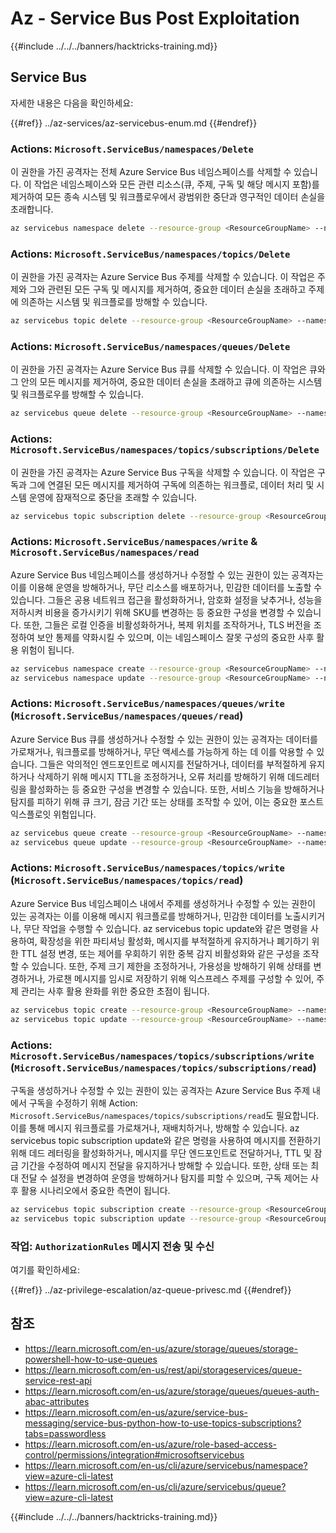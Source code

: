 # Az - Service Bus Post Exploitation

{{#include ../../../banners/hacktricks-training.md}}

## Service Bus

자세한 내용은 다음을 확인하세요:

{{#ref}}
../az-services/az-servicebus-enum.md
{{#endref}}

### Actions: `Microsoft.ServiceBus/namespaces/Delete`

이 권한을 가진 공격자는 전체 Azure Service Bus 네임스페이스를 삭제할 수 있습니다. 이 작업은 네임스페이스와 모든 관련 리소스(큐, 주제, 구독 및 해당 메시지 포함)를 제거하여 모든 종속 시스템 및 워크플로우에서 광범위한 중단과 영구적인 데이터 손실을 초래합니다.
```bash
az servicebus namespace delete --resource-group <ResourceGroupName> --name <NamespaceName>
```
### Actions: `Microsoft.ServiceBus/namespaces/topics/Delete`

이 권한을 가진 공격자는 Azure Service Bus 주제를 삭제할 수 있습니다. 이 작업은 주제와 그와 관련된 모든 구독 및 메시지를 제거하여, 중요한 데이터 손실을 초래하고 주제에 의존하는 시스템 및 워크플로를 방해할 수 있습니다.
```bash
az servicebus topic delete --resource-group <ResourceGroupName> --namespace-name <NamespaceName> --name <TopicName>
```
### Actions: `Microsoft.ServiceBus/namespaces/queues/Delete`

이 권한을 가진 공격자는 Azure Service Bus 큐를 삭제할 수 있습니다. 이 작업은 큐와 그 안의 모든 메시지를 제거하여, 중요한 데이터 손실을 초래하고 큐에 의존하는 시스템 및 워크플로우를 방해할 수 있습니다.
```bash
az servicebus queue delete --resource-group <ResourceGroupName> --namespace-name <NamespaceName> --name <QueueName>
```
### Actions: `Microsoft.ServiceBus/namespaces/topics/subscriptions/Delete`

이 권한을 가진 공격자는 Azure Service Bus 구독을 삭제할 수 있습니다. 이 작업은 구독과 그에 연결된 모든 메시지를 제거하여 구독에 의존하는 워크플로, 데이터 처리 및 시스템 운영에 잠재적으로 중단을 초래할 수 있습니다.
```bash
az servicebus topic subscription delete --resource-group <ResourceGroupName> --namespace-name <NamespaceName> --topic-name <TopicName> --name <SubscriptionName>
```
### Actions: `Microsoft.ServiceBus/namespaces/write` & `Microsoft.ServiceBus/namespaces/read`

Azure Service Bus 네임스페이스를 생성하거나 수정할 수 있는 권한이 있는 공격자는 이를 이용해 운영을 방해하거나, 무단 리소스를 배포하거나, 민감한 데이터를 노출할 수 있습니다. 그들은 공용 네트워크 접근을 활성화하거나, 암호화 설정을 낮추거나, 성능을 저하시켜 비용을 증가시키기 위해 SKU를 변경하는 등 중요한 구성을 변경할 수 있습니다. 또한, 그들은 로컬 인증을 비활성화하거나, 복제 위치를 조작하거나, TLS 버전을 조정하여 보안 통제를 약화시킬 수 있으며, 이는 네임스페이스 잘못 구성의 중요한 사후 활용 위험이 됩니다.
```bash
az servicebus namespace create --resource-group <ResourceGroupName> --name <NamespaceName> --location <Location>
az servicebus namespace update --resource-group <ResourceGroupName> --name <NamespaceName> --tags <Key=Value>
```
### Actions: `Microsoft.ServiceBus/namespaces/queues/write` (`Microsoft.ServiceBus/namespaces/queues/read`)

Azure Service Bus 큐를 생성하거나 수정할 수 있는 권한이 있는 공격자는 데이터를 가로채거나, 워크플로를 방해하거나, 무단 액세스를 가능하게 하는 데 이를 악용할 수 있습니다. 그들은 악의적인 엔드포인트로 메시지를 전달하거나, 데이터를 부적절하게 유지하거나 삭제하기 위해 메시지 TTL을 조정하거나, 오류 처리를 방해하기 위해 데드레터링을 활성화하는 등 중요한 구성을 변경할 수 있습니다. 또한, 서비스 기능을 방해하거나 탐지를 피하기 위해 큐 크기, 잠금 기간 또는 상태를 조작할 수 있어, 이는 중요한 포스트 익스플로잇 위험입니다.
```bash
az servicebus queue create --resource-group <ResourceGroupName> --namespace-name <NamespaceName> --name <QueueName>
az servicebus queue update --resource-group <ResourceGroupName> --namespace-name <NamespaceName> --name <QueueName>
```
### Actions: `Microsoft.ServiceBus/namespaces/topics/write` (`Microsoft.ServiceBus/namespaces/topics/read`)

Azure Service Bus 네임스페이스 내에서 주제를 생성하거나 수정할 수 있는 권한이 있는 공격자는 이를 이용해 메시지 워크플로를 방해하거나, 민감한 데이터를 노출시키거나, 무단 작업을 수행할 수 있습니다. az servicebus topic update와 같은 명령을 사용하여, 확장성을 위한 파티셔닝 활성화, 메시지를 부적절하게 유지하거나 폐기하기 위한 TTL 설정 변경, 또는 제어를 우회하기 위한 중복 감지 비활성화와 같은 구성을 조작할 수 있습니다. 또한, 주제 크기 제한을 조정하거나, 가용성을 방해하기 위해 상태를 변경하거나, 가로챈 메시지를 임시로 저장하기 위해 익스프레스 주제를 구성할 수 있어, 주제 관리는 사후 활용 완화를 위한 중요한 초점이 됩니다.
```bash
az servicebus topic create --resource-group <ResourceGroupName> --namespace-name <NamespaceName> --name <TopicName>
az servicebus topic update --resource-group <ResourceGroupName> --namespace-name <NamespaceName> --name <TopicName>
```
### Actions: `Microsoft.ServiceBus/namespaces/topics/subscriptions/write` (`Microsoft.ServiceBus/namespaces/topics/subscriptions/read`)

구독을 생성하거나 수정할 수 있는 권한이 있는 공격자는 Azure Service Bus 주제 내에서 구독을 수정하기 위해 Action: `Microsoft.ServiceBus/namespaces/topics/subscriptions/read`도 필요합니다. 이를 통해 메시지 워크플로를 가로채거나, 재배치하거나, 방해할 수 있습니다. az servicebus topic subscription update와 같은 명령을 사용하여 메시지를 전환하기 위해 데드 레터링을 활성화하거나, 메시지를 무단 엔드포인트로 전달하거나, TTL 및 잠금 기간을 수정하여 메시지 전달을 유지하거나 방해할 수 있습니다. 또한, 상태 또는 최대 전달 수 설정을 변경하여 운영을 방해하거나 탐지를 피할 수 있으며, 구독 제어는 사후 활용 시나리오에서 중요한 측면이 됩니다.
```bash
az servicebus topic subscription create --resource-group <ResourceGroupName> --namespace-name <NamespaceName> --topic-name <TopicName> --name <SubscriptionName>
az servicebus topic subscription update --resource-group <ResourceGroupName> --namespace-name <NamespaceName> --topic-name <TopicName> --name <SubscriptionName>
```
### 작업: `AuthorizationRules` 메시지 전송 및 수신

여기를 확인하세요:

{{#ref}}
../az-privilege-escalation/az-queue-privesc.md
{{#endref}}

## 참조

- https://learn.microsoft.com/en-us/azure/storage/queues/storage-powershell-how-to-use-queues
- https://learn.microsoft.com/en-us/rest/api/storageservices/queue-service-rest-api
- https://learn.microsoft.com/en-us/azure/storage/queues/queues-auth-abac-attributes
- https://learn.microsoft.com/en-us/azure/service-bus-messaging/service-bus-python-how-to-use-topics-subscriptions?tabs=passwordless
- https://learn.microsoft.com/en-us/azure/role-based-access-control/permissions/integration#microsoftservicebus
- https://learn.microsoft.com/en-us/cli/azure/servicebus/namespace?view=azure-cli-latest
- https://learn.microsoft.com/en-us/cli/azure/servicebus/queue?view=azure-cli-latest

{{#include ../../../banners/hacktricks-training.md}}
